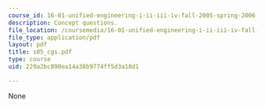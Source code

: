 ```yaml
---
course_id: 16-01-unified-engineering-i-ii-iii-iv-fall-2005-spring-2006
description: Concept questions.
file_location: /coursemedia/16-01-unified-engineering-i-ii-iii-iv-fall-2005-spring-2006/229a2bc890ea14a38b9774ff5d3a18d1_s05_cgs.pdf
file_type: application/pdf
layout: pdf
title: s05_cgs.pdf
type: course
uid: 229a2bc890ea14a38b9774ff5d3a18d1

---
```

None